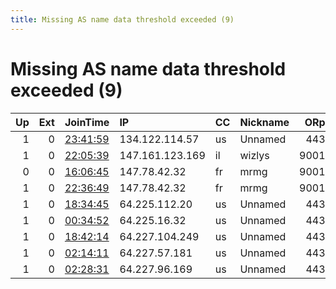 ```yaml
---
title: Missing AS name data threshold exceeded (9)
---
```


# Missing AS name data threshold exceeded (9)

|   Up |   Ext | JoinTime                                                                                            | IP              | CC   | Nickname   |   ORp |   Dirp | Version   | Contact         | OS    |   eFamMembers |
|-----:|------:|:----------------------------------------------------------------------------------------------------|:----------------|:-----|:-----------|------:|-------:|:----------|:----------------|:------|--------------:|
|    1 |     0 | [23:41:59](https://metrics.torproject.org/rs.html#details/3660D91C4DC0F7009B63539666AD09EE4F474427) | 134.122.114.57  | us   | Unnamed    |   443 |      0 | 0.4.2.6   | None            | Linux |             1 |
|    1 |     0 | [22:05:39](https://metrics.torproject.org/rs.html#details/CAB28BC71970D7F9F4419AEA1043014BF1521E65) | 147.161.123.169 | il   | wizlys     |  9001 |   9030 | 0.4.2.7   | None            | Linux |             1 |
|    0 |     0 | [16:06:45](https://metrics.torproject.org/rs.html#details/C9E50E2F1376D0B1E4CE678E205EE90FA6E44D20) | 147.78.42.32    | fr   | mrmg       |  9001 |      0 | 0.4.2.7   | mail@domain.com | Linux |             1 |
|    1 |     0 | [22:36:49](https://metrics.torproject.org/rs.html#details/B58C16611EE10E407D93D1D86B51607F41EB1FFD) | 147.78.42.32    | fr   | mrmg       |  9001 |      0 | 0.4.2.7   | mail@domain.com | Linux |             1 |
|    1 |     0 | [18:34:45](https://metrics.torproject.org/rs.html#details/65C362597C3AB32C18442D45C061B08167E5F401) | 64.225.112.20   | us   | Unnamed    |   443 |      0 | 0.4.2.6   | None            | Linux |             1 |
|    1 |     0 | [00:34:52](https://metrics.torproject.org/rs.html#details/77B29067C081C57F939D4A5D79D54A25B9D430F4) | 64.225.16.32    | us   | Unnamed    |   443 |      0 | 0.4.2.6   | None            | Linux |             1 |
|    1 |     0 | [18:42:14](https://metrics.torproject.org/rs.html#details/E2AB420FC7D9513C79D034BEF9A977635E4E7851) | 64.227.104.249  | us   | Unnamed    |   443 |      0 | 0.4.2.6   | None            | Linux |             1 |
|    1 |     0 | [02:14:11](https://metrics.torproject.org/rs.html#details/FE622F960EBF190160649BC5ECC4E29150C1CF53) | 64.227.57.181   | us   | Unnamed    |   443 |      0 | 0.4.2.6   | None            | Linux |             1 |
|    1 |     0 | [02:28:31](https://metrics.torproject.org/rs.html#details/584C0B77BDB81DE767DA5BE396DA09C162F32223) | 64.227.96.169   | us   | Unnamed    |   443 |      0 | 0.4.2.6   | None            | Linux |             1 |
